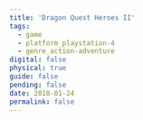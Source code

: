 ```yaml
---
title: 'Dragon Quest Heroes II'
tags:
  - game
  - platform_playstation-4
  - genre_action-adventure
digital: false
physical: true
guide: false
pending: false
date: 2018-01-24
permalink: false
---
```

